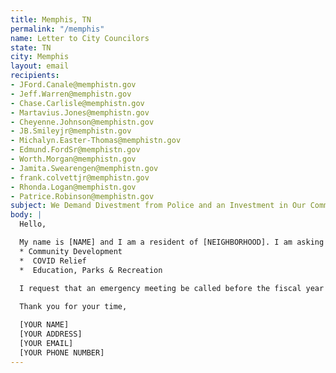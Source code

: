 ```yaml
---
title: Memphis, TN
permalink: "/memphis"
name: Letter to City Councilors 
state: TN
city: Memphis
layout: email
recipients:
- JFord.Canale@memphistn.gov
- Jeff.Warren@memphistn.gov
- Chase.Carlisle@memphistn.gov
- Martavius.Jones@memphistn.gov
- Cheyenne.Johnson@memphistn.gov
- JB.Smileyjr@memphistn.gov
- Michalyn.Easter-Thomas@memphistn.gov
- Edmund.FordSr@memphistn.gov
- Worth.Morgan@memphistn.gov
- Jamita.Swearengen@memphistn.gov
- frank.colvettjr@memphistn.gov
- Rhonda.Logan@memphistn.gov
- Patrice.Robinson@memphistn.gov
subject: We Demand Divestment from Police and an Investment in Our Communities
body: |
  Hello,

  My name is [NAME] and I am a resident of [NEIGHBORHOOD]. I am asking to redirect money away from the Memphis PD and into the following social services: 
  * Community Development
  *  COVID Relief
  *  Education, Parks & Recreation
  
  I request that an emergency meeting be called before the fiscal year goes into effect in order to deny the mayor’s proposed budget and reallocate these funds to resources the citizens can benefit from.

  Thank you for your time,

  [YOUR NAME]
  [YOUR ADDRESS]
  [YOUR EMAIL]
  [YOUR PHONE NUMBER]
---
```

